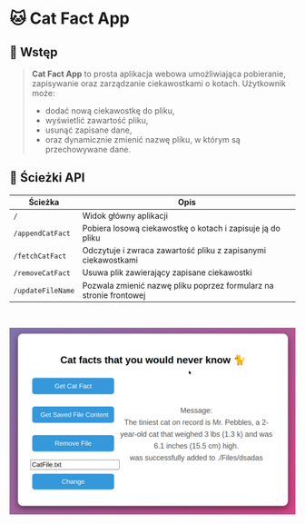 # 🐱 Cat Fact App

## 📌 Wstęp

> **Cat Fact App** to prosta aplikacja webowa umożliwiająca pobieranie, zapisywanie oraz zarządzanie ciekawostkami o kotach. Użytkownik może:
>
> * dodać nową ciekawostkę do pliku,
> * wyświetlić zawartość pliku,
> * usunąć zapisane dane,
> * oraz dynamicznie zmienić nazwę pliku, w którym są przechowywane dane.

## 📂 Ścieżki API

| Ścieżka           | Opis                                                               |
| ----------------- | ------------------------------------------------------------------ |
| `/`               | Widok główny aplikacji                                             |
| `/appendCatFact`  | Pobiera losową ciekawostkę o kotach i zapisuje ją do pliku         |
| `/fetchCatFact`   | Odczytuje i zwraca zawartość pliku z zapisanymi ciekawostkami      |
| `/removeCatFact`  | Usuwa plik zawierający zapisane ciekawostki                        |
| `/updateFileName` | Pozwala zmienić nazwę pliku poprzez formularz na stronie frontowej |

<br/>

![alt text](./demo.png)
